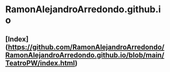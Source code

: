 # RamonAlejandroArredondo.github.io

## [Index] (https://github.com/RamonAlejandroArredondo/RamonAlejandroArredondo.github.io/blob/main/TeatroPW/index.html)
